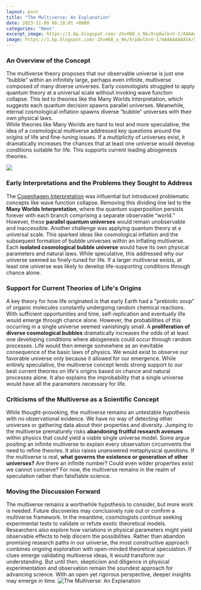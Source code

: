 ```yaml
---
layout: post
title: "The Multiverse: An Explanation"
date: 2023-11-09 06:18:01 +0000
categories: "News"
excerpt_image: https://1.bp.blogspot.com/-2XxH6B_o_Nk/Xrp8wlbvV-I/AAAAAAAAASA/5_epjYYNK0YJDG8jeu8h-kNcdAc5BZnDQCLcBGAsYHQ/s1600/multiverse%2B1.jpg
image: https://1.bp.blogspot.com/-2XxH6B_o_Nk/Xrp8wlbvV-I/AAAAAAAAASA/5_epjYYNK0YJDG8jeu8h-kNcdAc5BZnDQCLcBGAsYHQ/s1600/multiverse%2B1.jpg
---
```


###  An Overview of the Concept 
The multiverse theory proposes that our observable universe is just one “bubble” within an infinitely large, perhaps even infinite, multiverse composed of many diverse universes. Early cosmologists struggled to apply quantum theory at a universal scale without invoking wave function collapse. This led to theories like the Many Worlds Interpretation, which suggests each quantum decision spawns parallel universes. Meanwhile, eternal cosmological inflation spawns diverse “bubble” universes with their own physical laws.  
While theories like Many Worlds are hard to test and more speculative, the idea of a cosmological multiverse addressed key questions around the origins of life and fine-tuning issues. If a multiplicity of universes exist, it dramatically increases the chances that at least one universe would develop conditions suitable for life. This supports current leading abiogenesis theories.

![](https://www.thoughtco.com/thmb/8D-wCXbRHdZKevm2PKBdPwMbfKQ=/3952x3200/filters:fill(auto,1)/GettyImages-117453174-57b7779e3df78c8763c694cd.jpg)
### Early Interpretations and the Problems they Sought to Address
The [Copenhagen Interpretation](https://yt.io.vn/collection/aldaco) was influential but introduced problematic concepts like wave function collapse. Removing this dividing line led to the **Many Worlds Interpretation**, where the quantum superposition persists forever with each branch comprising a separate observable “world.” However, these **parallel quantum universes** would remain unobservable and inaccessible. 
Another challenge was applying quantum theory at a universal scale. This sparked ideas like cosmological inflation and the subsequent formation of bubble universes within an inflating multiverse. Each **isolated cosmological bubble universe** would have its own physical parameters and natural laws. While speculative, this addressed why our universe seemed so finely-tuned for life. If a larger multiverse exists, at least one universe was likely to develop life-supporting conditions through chance alone.
### Support for Current Theories of Life's Origins
A key theory for how life originated is that early Earth had a "prebiotic soup" of organic molecules constantly undergoing random chemical reactions. With sufficient opportunities and time, self-replication and eventually life would emerge through chance alone. However, the probabilities of this occurring in a single universe seemed vanishingly small. 
A **proliferation of diverse cosmological bubbles** dramatically increases the odds of at least one developing conditions where abiogenesis could occur through random processes. Life would then emerge somewhere as an inevitable consequence of the basic laws of physics. We would exist to observe our favorable universe only because it allowed for our emergence. 
While entirely speculative, the multiverse concept lends strong support to our best current theories on life's origins based on chance and natural processes alone. It also explains the improbability that a single universe would have all the parameters necessary for life.
### Criticisms of the Multiverse as a Scientific Concept
While thought-provoking, the multiverse remains an untestable hypothesis with no observational evidence. We have no way of detecting other universes or gathering data about their properties and diversity. Jumping to the multiverse prematurely risks **abandoning fruitful research avenues** within physics that could yield a viable single universe model.
Some argue positing an infinite multiverse to explain every observation circumvents the need to refine theories. It also raises unanswered metaphysical questions. If the multiverse is real, **what governs the existence or generation of other universes?** Are there an infinite number? Could even wilder properties exist we cannot conceive? For now, the multiverse remains in the realm of speculation rather than falsifiable science.  
### Moving the Discussion Forward
The multiverse remains a worthwhile hypothesis to consider, but more work is needed. Future discoveries may conclusively rule out or confirm a multiverse framework. In the meantime, cosmologists continue seeking experimental tests to validate or refute exotic theoretical models. Researchers also explore how variations in physical parameters might yield observable effects to help discern the possibilities.
Rather than abandon promising research paths in our universe, the most constructive approach combines ongoing exploration with open-minded theoretical speculation. If clues emerge validating multiverse ideas, it would transform our understanding. But until then, skepticism and diligence in physical experimentation and observation remain the soundest approach for advancing science. With an open yet rigorous perspective, deeper insights may emerge in time.
![The Multiverse: An Explanation](https://1.bp.blogspot.com/-2XxH6B_o_Nk/Xrp8wlbvV-I/AAAAAAAAASA/5_epjYYNK0YJDG8jeu8h-kNcdAc5BZnDQCLcBGAsYHQ/s1600/multiverse%2B1.jpg)